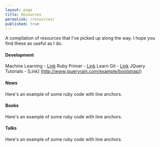 ```yaml
---
layout: page
title: Resources
permalink: /resources/
published: true
---
```




A compilation of resources that I've picked up along the way. I hope you find these as useful as I do.

#### Development

Machine Learning - [Link](http://www.r2d3.us/visual-intro-to-machine-learning-part-1/)
Ruby Primer - [Link](https://www.railstutorial.org/book/frontmatter)
Learn Git - [Link](https://www.atlassian.com/git/tutorials/)
JQuery Tutorials - [Link] (http://www.jqueryrain.com/example/bootstrap/)

#### News

Here's an example of some ruby code with line anchors.

#### Books

Here's an example of some ruby code with line anchors.

#### Talks

Here's an example of some ruby code with line anchors.
